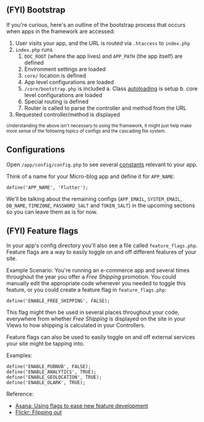 ## (FYI) Bootstrap
If you're curious, here's an outline of the bootstrap process that occurs when apps in the framework are accessed:

1. User visits your app, and the URL is routed via `.htaccess` to `index.php`
2. `index.php` runs
	1. `DOC_ROOT` (where the app lives) and `APP_PATH` (the app itself) are defined
	2. Environment settings are loaded
	3. `core/` location is defined
	4. App level configurations are loaded
	5. `/core/bootstrap.php` is included
		a. Class [autoloading](http://php.net/manual/en/language.oop5.autoload.php) is setup
		b. core level configurations are loaded
	6. Special routing is defined
	7. Router is called to parse the controller and method from the URL
3. Requested controller/method is displayed

<small>Understanding the above isn't necessary to using the framework, it might just help make more sense of the following topics of configs and the cascading file system.</small>

## Configurations
Open `/app/config/config.php` to see several [constants](http://php.net/manual/en/language.constants.php) relevant to your app.

Think of a name for your Micro-blog app and define it for `APP_NAME`: 

	define('APP_NAME', 'Flutter');

We'll be talking about the remaining configs (`APP_EMAIL`, `SYSTEM_EMAIL`, `DB_NAME`, `TIMEZONE`, `PASSWORD_SALT` and `TOKEN_SALT`) in the upcoming sections so you can leave them as is for now.


## (FYI) Feature flags
In your app's config directory you'll also see a file called `feature_flags.php`. Feature flags are a way to easily toggle on and off different features of your site.

Example Scenario: You're running an e-commerce app and several times throughout the year you offer a *Free Shipping* promotion. You could manually edit the appropriate code whenever you needed to toggle this feature, or you could create a feature flag in `feature_flags.php`:

	define('ENABLE_FREE_SHIPPING', FALSE);
	
This flag might then be used in several places throughout your code, everywhere from whether *Free Shipping* is displayed on the site in your Views to how shipping is calculated in your Controllers.

Feature flags can also be used to easily toggle on and off external services your site might be tapping into. 

Examples:

	define('ENABLE_PUBNUB', FALSE);
	define('ENABLE_ANALYTICS', TRUE);
	define('ENABLE_GEOLOCATION', TRUE);
	define('ENABLE_OLARK', TRUE);
	
Reference:

* [Asana: Using flags to ease new feature development](http://blog.asana.com/2011/04/using-flags-to-ease-new-feature-development/)
* [Flickr: Flipping out](http://code.flickr.net/2009/12/02/flipping-out)

